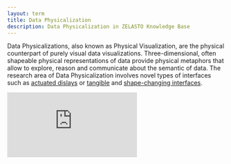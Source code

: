 ```yaml
---
layout: term
title: Data Physicalization
description: Data Physicalization in ZELASTO Knowledge Base
---
```

Data Physicalizations, also known as Physical Visualization, are the physical counterpart of purely visual data visualizations. Three-dimensional, often shapeable physical representations of data provide physical metaphors that allow to explore, reason and communicate about the semantic of data.
The research area of Data Physicalization involves novel types of interfaces such as [actuated dislays](/terms/actuated-display) or [tangible](/terms/tangible-user-interface) and [shape-changing interfaces](/terms/shape-changing-interface). 

<div class="media-wrapper"><iframe src="https://www.youtube.com/embed/RG0sSDBjdmQ" frameborder="0" allow="accelerometer; autoplay; encrypted-media; gyroscope; picture-in-picture" allowfullscreen></iframe></div>